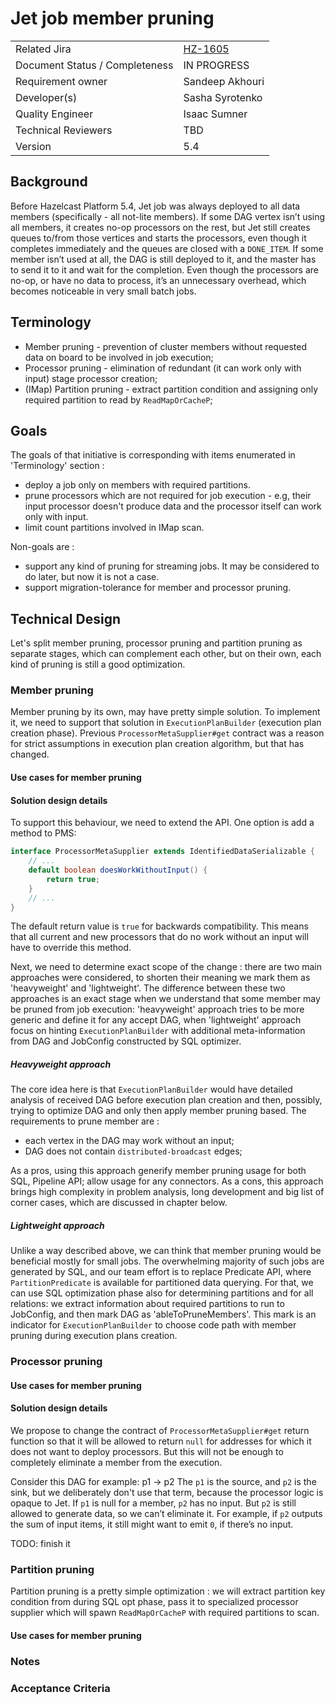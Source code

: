# Jet job member pruning

|||
|---|---|
|Related Jira|[HZ-1605](https://hazelcast.atlassian.net/browse/HZ-1605)|
|Document Status / Completeness|IN PROGRESS|
|Requirement owner|Sandeep Akhouri|
|Developer(s)|Sasha Syrotenko|
|Quality Engineer|Isaac Sumner|
|Technical Reviewers|TBD|
|Version|5.4|

## Background

Before Hazelcast Platform 5.4, Jet job was always deployed to all data members (specifically - all not-lite members). 
If some DAG vertex isn’t using all members, it creates no-op processors on the rest, but Jet still creates queues 
to/from those vertices and starts the processors, even though it completes immediately and the queues are closed with a `DONE_ITEM`. 
If some member isn’t used at all, the DAG is still deployed to it, and the master has to send it to it and wait for 
the completion. Even though the processors are no-op, or have no data to process, it’s an unnecessary overhead, 
which becomes noticeable in very small batch jobs.

## Terminology

- Member pruning - prevention of cluster members without requested data on board to be involved in job execution;
- Processor pruning - elimination of redundant (it can work only with input) stage processor creation;
- (IMap) Partition pruning - extract partition condition and assigning only required partition to read by `ReadMapOrCacheP`;

## Goals

The goals of that initiative is corresponding with items enumerated in 'Terminology' section : 

- deploy a job only on members with required partitions.
- prune processors which are not required for job execution - e.g, their input processor doesn't produce data and 
the processor itself can work only with input.
- limit count partitions involved in IMap scan.

Non-goals are :
- support any kind of pruning for streaming jobs. It may be considered to do later, but now it is not a case.
- support migration-tolerance for member and processor pruning. 


## Technical Design

Let's split member pruning, processor pruning and partition pruning as separate stages, which can complement each other, 
but on their own, each kind of pruning is still a good optimization.

### Member pruning

Member pruning by its own, may have pretty simple solution. To implement it, we need to support that solution in `ExecutionPlanBuilder` (execution plan creation phase).
Previous `ProcessorMetaSupplier#get` contract was a reason for strict assumptions in execution plan creation algorithm,
but that has changed.

#### Use cases for member pruning

#### Solution design details

To support this behaviour, we need to extend the API. One option is add a method to PMS:
```java
interface ProcessorMetaSupplier extends IdentifiedDataSerializable {
    // ...
    default boolean doesWorkWithoutInput() {
        return true;
    }
    // ...
}
```
The default return value is `true` for backwards compatibility. This means that all current and new processors that
do no work without an input will have to override this method.

Next, we need to determine exact scope of the change : there are two main approaches were considered, 
to shorten their meaning we mark them as 'heavyweight' and 'lightweight'. The difference between these two approaches 
is an exact stage when we understand that some member may be pruned from job execution: 'heavyweight' approach tries 
to be more generic and define it for any accept DAG, when 'lightweight' approach focus on hinting `ExecutionPlanBuilder`
with additional meta-information from DAG and JobConfig constructed by SQL optimizer.

##### Heavyweight approach

The core idea here is that  `ExecutionPlanBuilder` would have detailed analysis of received DAG before execution plan
creation and then, possibly, trying to optimize DAG and only then apply member pruning based. The requirements
to prune member are :
- each vertex in the DAG may work without an input;
- DAG does not contain `distributed-broadcast` edges;

As a pros, using this approach generify member pruning usage for both SQL, Pipeline API; allow usage for any connectors.
As a cons, this approach brings high complexity in problem analysis, long development and big list of corner cases, which
are discussed in chapter below.

##### Lightweight approach

Unlike a way described above, we can think that member pruning would be beneficial mostly for small jobs.
The overwhelming majority of such jobs are generated by SQL, and our team effort is to replace Predicate API,
where `PartitionPredicate` is available for partitioned data querying.
For that, we can use SQL optimization phase also for determining partitions and for all relations: we extract information
about required partitions to run to JobConfig, and then mark DAG as 'ableToPruneMembers'. This mark is an indicator
for `ExecutionPlanBuilder` to choose code path with member pruning during execution plans creation.

### Processor pruning

#### Use cases for member pruning

#### Solution design details

We propose to change the contract of `ProcessorMetaSupplier#get` return function so that it will be
allowed to return `null` for addresses for which it does not want to deploy processors. But this will not be enough 
to completely eliminate a member from the execution. 

Consider this DAG for example:
p1 -> p2
The `p1` is the source, and `p2` is the sink, but we deliberately don't use that term, because the processor logic is
opaque to Jet. If `p1` is null for a member, `p2` has no input. But `p2` is still allowed to generate data, 
so we can’t eliminate it. For example, if `p2` outputs the sum of input items, it still might want to emit `0`, 
if there’s no input.

TODO: finish it

### Partition pruning

Partition pruning is a pretty simple optimization : we will extract partition key condition from during SQL opt phase,
pass it to specialized processor supplier which will spawn `ReadMapOrCacheP` with required partitions to scan.

#### Use cases for member pruning

### Notes

### Acceptance Criteria

































